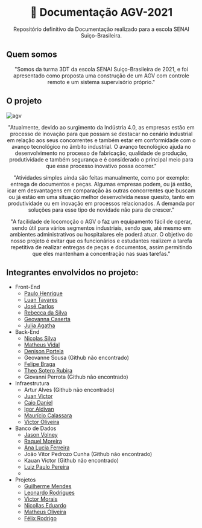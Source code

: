 
<h1 align="center">
    📝 Documentação AGV-2021
</h1>

<p align="center">Repositório definitivo da Documentação realizado para a escola SENAI Suiço-Brasileira.</p>

## Quem somos
<p align="center">"Somos da turma 3DT da escola SENAI Suiço-Brasileira de 2021, e foi apresentado como proposta uma construção de um AGV com controle remoto e um sistema supervisório próprio."</p>

## O projeto

![agv](https://user-images.githubusercontent.com/60671405/124647101-e46abf00-de6b-11eb-822a-fcb1f39cd105.png)

<p align="center">"Atualmente, devido ao surgimento da Indústria 4.0, as empresas estão em processo de inovação para que possam se destacar no cenário industrial em relação aos seus concorrentes e também estar em conformidade com o avanço tecnológico no âmbito industrial. O avanço tecnológico ajuda no desenvolvimento no processo de fabricação, qualidade de produção, produtividade e também segurança e é considerado o principal meio para que esse processo inovativo possa ocorrer."</p>
<p align="center">"Atividades simples ainda são feitas manualmente, como por exemplo: entrega de documentos e peças. Algumas empresas podem, ou já estão, icar em desvantagens em comparação às outras concorrentes que buscam ou já estão em uma situação melhor desenvolvida nesse quesito, tanto em produtividade ou em inovação em processos relacionados. A demanda por soluções para esse tipo de novidade não para de crescer."</p>
<p align="center">"A facilidade de locomoção o AGV o faz um equipamento fácil de operar, sendo útil para vários segmentos industriais, sendo que, até mesmo em ambientes administrativos ou hospitalares ele poderá atuar. O objetivo do nosso projeto é evitar que os funcionários e estudantes realizem a tarefa repetitiva de realizar entregas de peças e documentos, assim permitindo que eles mantenham a concentração nas suas tarefas."</p>

## Integrantes envolvidos no projeto:

<ul>
    <li>Front-End
        <ul>
            <li><a href="https://github.com/Henrique1204">Paulo Henrique</a></li>
            <li><a href="https://github.com/LuanTavares13">Luan Tavares</a></li>
            <li><a href="https://github.com/JoseCarlos69">José Carlos</a></li>
            <li><a href="https://github.com/ramos-r">Rebecca da Silva</a></li>
            <li><a href="https://github.com/gkslima">Geovanna Caserta</a></li>
            <li><a href="https://github.com/agatha-juh">Julia Agatha</a></li>
        </ul>
    </li>
    <li>Back-End
        <ul>
            <li><a href="https://github.com/nicosilva23">Nicolas Silva</a></li>
            <li><a href="https://github.com/vidal987">Matheus Vidal</a></li>
            <li><a href="https://github.com/denison3965">Denison Portela</a></li>
            <li>Geovanne Sousa (Github não encontrado)</li>
            <li><a href="https://github.com/obragaa">Felipe Braga</a></li>
            <li><a href="https://github.com/uTalDoTheo">Theo Sotero Rubira</a></li>
            <li>Giovanni Perrota (Github não encontrado)</li>
        </ul>
    </li>
    <li>Infraestrutura
        <ul>
            <li>Artur Alves (Github não encontrado)</li>
            <li><a href="https://github.com/JuanVAF">Juan Victor</a></li>
            <li><a href="https://github.com/caiodanielp">Caio Daniel</a></li>
            <li><a href="https://github.com/Igor-Aldivan77">Igor Aldivan</a></li>
            <li><a href="https://github.com/mauricio383">Maurício Calassara</a></li>
            <li><a href="https://github.com/Vicente1507">Victor Oliveira</a></li>
        </ul>
    </li>
    <li>Banco de Dados
        <ul>
            <li><a href="https://github.com/JasonVolney">Jason Volney</a></li>
            <li><a href="https://github.com/RachMor">Raquel Moreira</a></li>
            <li><a href="https://github.com/Ana204">Ana Lucia Ferreira</a></li>
            <li>João Vitor Pedrozo Cunha (Github não encontrado)</li>
            <li>Kauan Victor (Github não encontrado)</li>
            <li><a href="https://github.com/Luiz-Oliveiralab">Luiz Paulo Pereira</a><li/>
        </ul>
    </li>
    <li>Projetos
        <ul>
            <li><a href="https://github.com/firgo12">Guilherme Mendes</a></li>
            <li><a href="https://github.com/leoorodr">Leonardo Rodrigues</a></li>
            <li><a href="https://github.com/Victor846">Victor Morais</a></li>
            <li><a href="https://github.com/SuperNicolau123">Nicollas Eduardo</a></li>
            <li><a href="https://github.com/Mmotta18">Matheus Oliveira</a></li>
            <li><a href="https://github.com/netto003">Félix Rodrigo</a></li>
        </ul>
    </li>
</ul>
